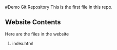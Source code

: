 #Demo Git Repository
This is the first file in this repo. 

## Website Contents
Here are the files in the website

1. index.html